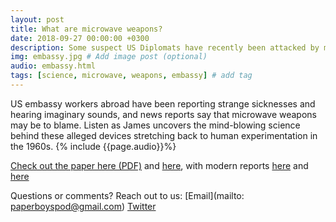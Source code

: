 ```yaml
---
layout: post
title: What are microwave weapons?
date: 2018-09-27 00:00:00 +0300
description: Some suspect US Diplomats have recently been attacked by microwave weapons... # Add post description (shows up as description on social media posts)
img: embassy.jpg # Add image post (optional)
audio: embassy.html
tags: [science, microwave, weapons, embassy] # add tag
---
```


US embassy workers abroad have been reporting strange sicknesses and hearing imaginary sounds, and news reports say that microwave weapons may be to blame. Listen as James uncovers the mind-blowing science behind these alleged devices stretching back to human experimentation in the 1960s. 
{% include {{page.audio}}%}

[Check out the paper here (PDF)](https://braincontrolhedge.files.wordpress.com/2013/05/auditory-system-response-to-radio-frequency-energy-technical-note.pdf) and [here](https://www.physiology.org/doi/pdf/10.1152/jappl.1962.17.4.689),
with modern reports [here](https://ieeexplore.ieee.org/document/8186377/) and [here](https://www.ncbi.nlm.nih.gov/pubmed/14628312)

Questions or comments? Reach out to us: [Email](mailto: paperboyspod@gmail.com) [Twitter](https://twitter.com/PaperBoysPod)
